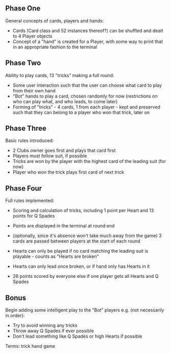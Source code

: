 ## Phase One
General concepts of cards, players and hands:
* Cards (Card class and 52 instances thereof?) can be shuffled and dealt to 4 Player objects
* Concept of a "hand" is created for a Player, with some way to print that in an appropriate fashion to the terminal
## Phase Two
Ability to play cards, 13 "tricks" making a full round:
* Some user interaction such that the user can choose what card to play from their own hand
* "Bot" hands to play a card, chosen randomly for now (restrictions on who can play what, and who leads, to come later)
* Forming of "tricks" - 4 cards, 1 from each player - kept and preserved such that they can belong to a player who won that trick, later on
## Phase Three
Basic rules introduced:
* 2 Clubs owner goes first and plays that card first
* Players must follow suit, if possible
* Tricks are won by the player with the highest card of the leading suit (for now)
* Player who won the trick plays first card of next trick


## Phase Four
Full rules implemented:
* Scoring and calculation of tricks, including 1 point per Heart and 13 points for Q Spades
* Points are displayed in the terminal at round end
* (optionally, since it's absence won't take much away from the game) 3 cards are passed between players at the start of each round


* Hearts can only be played if no card matching the leading suit is playable - counts as "Hearts are broken"
* Hearts can only lead once broken, or if hand only has Hearts in it
* 26 points scored by everyone else if one player gets all Hearts and Q Spades

## Bonus
Begin adding some intelligent play to the "Bot" players e.g. (not necessarily in order):
* Try to avoid winning any tricks
* Throw away Q Spades if ever possible
* Don't lead something like Q Spades or high Hearts if possible

Terms:
trick
hand
game
